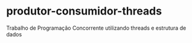 # produtor-consumidor-threads
Trabalho de Programação Concorrente utilizando threads e estrutura de dados
